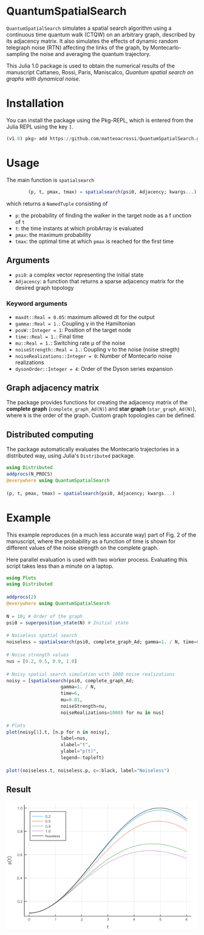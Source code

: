 # QuantumSpatialSearch
`QuantumSpatialSearch` simulates a spatial search algorithm using a continuous time quantum walk (CTQW) on an arbitrary graph, described by its adjacency matrix. It also simulates the effects of dynamic random telegraph noise (RTN) affecting the links of the graph, by Montecarlo-sampling the noise and averaging the quantum trajectory.

This Julia 1.0 package is used to obtain the numerical results of the manuscript Cattaneo, Rossi, Paris, Maniscalco, *Quantum spatial search on graphs with dynamical noise*.

# Installation
You can install the package using the Pkg-REPL, which is entered from the Julia REPL using the key `]`.

```julia
(v1.0) pkg> add https://github.com/matteoacrossi/QuantumSpatialSearch.git
```

# Usage
The main function is `spatialsearch`

```julia
        (p, t, pmax, tmax) = spatialsearch(psi0, Adjacency; kwargs...)
```

which returns a `NamedTuple` consisting of

- `p`: the probability of finding the walker in the target node as a
f unction of `t`
- `t`: the time instants at which probArray is evaluated
- `pmax`: the maximum probability
- `tmax`: the optimal time at which `pmax` is reached for the first time

## Arguments
- `psi0`: a complex vector representing the initial state
- `Adjacency`: a function that returns a sparse adjacency matrix for the desired
        graph topology

### Keyword arguments
- `maxdt::Real = 0.05`: maximum allowed dt for the output
- `gamma::Real = 1.`: Coupling γ in the Hamiltonian
- `posW::Integer = 1`: Position of the target node
- `time::Real = 1.`: Final time
- `mu::Real = 1.`: Switching rate μ of the noise
- `noiseStrength::Real = 1.`: Coupling ν to the noise (noise stregth)
- `noiseRealizations::Integer = 0`: Number of Montecarlo noise realizations
- `dysonOrder::Integer = 4`: Order of the Dyson series expansion

## Graph adjacency matrix
The package provides functions for creating the adjacency matrix of the **complete graph** (`complete_graph_Ad(N)`) and **star graph** (`star_graph_Ad(N)`), where `N` is the order of the graph. Custom graph topologies can be defined.

## Distributed computing
The package automatically evaluates the Montecarlo trajectories in a distributed way, using Julia's `Distributed` package.

```julia
using Distributed
addprocs(N_PROCS)
@everywhere using QuantumSpatialSearch

(p, t, pmax, tmax) = spatialsearch(psi0, Adjacency; kwargs...)
```

# Example
This example reproduces (in a much less accurate way) part of Fig. 2 of the manuscript, where the probability as a function of time is shown for different values of the noise strength on the complete graph.

Here parallel evaluation is used with two worker process. Evaluating this script takes less than a minute on a laptop.

```julia
using Plots
using Distributed

addprocs(2)
@everywhere using QuantumSpatialSearch

N = 10; # Order of the graph
psi0 = superposition_state(N) # Initial state

# Noiseless spatial search
noiseless = spatialsearch(psi0, complete_graph_Ad; gamma=1. / N, time=6);

# Noise strength values
nus = [0.2, 0.5, 0.9, 1.0]

# Noisy spatial search simulation with 1000 noise realizations
noisy = [spatialsearch(psi0, complete_graph_Ad;
                    gamma=1. / N,
                    time=6,
                    mu=0.01,
                    noiseStrength=nu,
                    noiseRealizations=1000) for nu in nus]

# Plots
plot(noisy[1].t, [n.p for n in noisy],
                    label=nus,
                    xlabel="t",
                    ylabel="p(t)",
                    legend=:topleft)

plot!(noiseless.t, noiseless.p, c=:black, label="Noiseless")
```

## Result
![Result](example.png)

